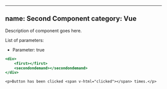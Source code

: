 
---
name: Second Component
category: Vue
---

Description of component goes here.

List of parameters:
- Parameter: true

```second.html
<div>
    <first></first>
    <secondondemand></secondondemand>
</div>
```

```vue
<p>Button has been clicked <span v-html="clicked"></span> times.</p>
```